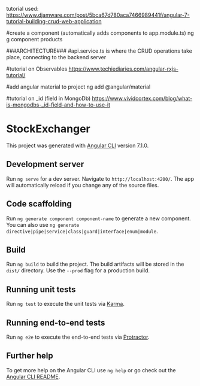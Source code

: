 tutorial used:
https://www.djamware.com/post/5bca67d780aca7466989441f/angular-7-tutorial-building-crud-web-application


#create a component (automatically adds components to app.module.ts)
ng g component products


###ARCHITECTURE###
#api.service.ts is where the CRUD operations take place, connecting to the backend server


#tutorial on Observables
https://www.techiediaries.com/angular-rxjs-tutorial/


#add angular material to project 
ng add @angular/material

#tutorial on _id (field in MongoDb)
https://www.vividcortex.com/blog/what-is-mongodbs-_id-field-and-how-to-use-it


# StockExchanger

This project was generated with [Angular CLI](https://github.com/angular/angular-cli) version 7.1.0.

## Development server

Run `ng serve` for a dev server. Navigate to `http://localhost:4200/`. The app will automatically reload if you change any of the source files.

## Code scaffolding

Run `ng generate component component-name` to generate a new component. You can also use `ng generate directive|pipe|service|class|guard|interface|enum|module`.

## Build

Run `ng build` to build the project. The build artifacts will be stored in the `dist/` directory. Use the `--prod` flag for a production build.

## Running unit tests

Run `ng test` to execute the unit tests via [Karma](https://karma-runner.github.io).

## Running end-to-end tests

Run `ng e2e` to execute the end-to-end tests via [Protractor](http://www.protractortest.org/).

## Further help

To get more help on the Angular CLI use `ng help` or go check out the [Angular CLI README](https://github.com/angular/angular-cli/blob/master/README.md).
